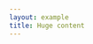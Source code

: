 ```yaml
---
layout: example
title: Huge content
---
```


<script setup>
import { data } from '../assets/values/huge-value.data.js';

const rootStyle = {
  height: '550px',
  overflow: 'auto',
};
</script>

<DefaultEditor :value="data.value" :rootStyle="rootStyle" />
